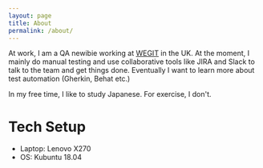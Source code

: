 ```yaml
---
layout: page
title: About
permalink: /about/
---
```


At work, I am a QA newibie working at [WEGIT](https://www.wegit.co.uk/) in the UK. At the moment, I mainly do manual testing and use collaborative tools like JIRA and Slack to talk to the team and get things done. Eventually I want to learn more about test automation (Gherkin, Behat etc.)

In my free time, I like to study Japanese. For exercise, I don't.

# Tech Setup
* Laptop: Lenovo X270
* OS: Kubuntu 18.04
